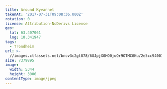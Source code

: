 ```yaml
---
title: Around Kyvannet
takenAt: '2017-07-31T09:08:36.000Z'
rotation: 0
license: Attribution-NoDerivs License
geo:
  lat: 63.407061
  lng: 10.341947
tags:
  - Trondheim
url: >-
  //images.ctfassets.net/bncv3c2gt878/6GJpjXGHO0joQr9OTMCGKu/2e5cc940019334bc5d7e342a0d2ecce1/around-kyvannet_35900656870_o
size: 7379895
image:
  width: 5344
  height: 3006
contentType: image/jpeg
---
```


